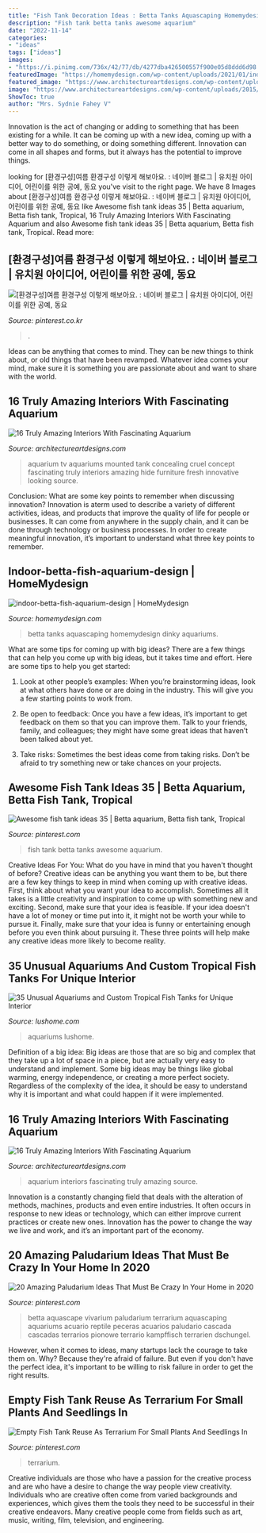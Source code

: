 ```yaml
---
title: "Fish Tank Decoration Ideas : Betta Tanks Aquascaping Homemydesign Dinky Aquariums"
description: "Fish tank betta tanks awesome aquarium"
date: "2022-11-14"
categories:
- "ideas"
tags: ["ideas"]
images:
- "https://i.pinimg.com/736x/42/77/db/4277dba426500557f900e05d8ddd6d98.jpg"
featuredImage: "https://homemydesign.com/wp-content/uploads/2021/01/indoor-betta-fish-aquarium-design.jpg"
featured_image: "https://www.architectureartdesigns.com/wp-content/uploads/2015/09/828-630x712.jpg"
image: "https://www.architectureartdesigns.com/wp-content/uploads/2015/09/828-630x712.jpg"
ShowToc: true
author: "Mrs. Sydnie Fahey V"
---
```



Innovation is the act of changing or adding to something that has been existing for a while. It can be coming up with a new idea, coming up with a better way to do something, or doing something different. Innovation can come in all shapes and forms, but it always has the potential to improve things.

	

		
looking for [환경구성]여름 환경구성 이렇게 해보아요. : 네이버 블로그 | 유치원 아이디어, 어린이를 위한 공예, 동요 you've visit to the right page. We have 8 Images about [환경구성]여름 환경구성 이렇게 해보아요. : 네이버 블로그 | 유치원 아이디어, 어린이를 위한 공예, 동요 like Awesome fish tank ideas 35 | Betta aquarium, Betta fish tank, Tropical, 16 Truly Amazing Interiors With Fascinating Aquarium and also Awesome fish tank ideas 35 | Betta aquarium, Betta fish tank, Tropical. Read more:
		
    
## [환경구성]여름 환경구성 이렇게 해보아요. : 네이버 블로그 | 유치원 아이디어, 어린이를 위한 공예, 동요

<img loading=lazy src="https://i.pinimg.com/736x/f6/48/77/f64877b628e70a0081737bfc6acc3d56.jpg" onerror="this.onerror=null;this.src='https://tse3.mm.bing.net/th?id=OIP.jBAKZ-O0nBSDFGqTQtDsLQAAAA&amp;pid=15.1';" alt="[환경구성]여름 환경구성 이렇게 해보아요. : 네이버 블로그 | 유치원 아이디어, 어린이를 위한 공예, 동요">

_Source: pinterest.co.kr_

>. 

	

Ideas can be anything that comes to mind. They can be new things to think about, or old things that have been revamped. Whatever idea comes your mind, make sure it is something you are passionate about and want to share with the world.

    
## 16 Truly Amazing Interiors With Fascinating Aquarium

<img loading=lazy src="https://www.architectureartdesigns.com/wp-content/uploads/2015/09/828-630x712.jpg" onerror="this.onerror=null;this.src='https://tse4.mm.bing.net/th?id=OIP.8UvJYSITMxOj0QX5W9yOPwHaIX&amp;pid=15.1';" alt="16 Truly Amazing Interiors With Fascinating Aquarium">

_Source: architectureartdesigns.com_

>aquarium tv aquariums mounted tank concealing cruel concept fascinating truly interiors amazing hide furniture fresh innovative looking source. 

	

Conclusion: What are some key points to remember when discussing innovation?
Innovation is aterm used to describe a variety of different activities, ideas, and products that improve the quality of life for people or businesses. It can come from anywhere in the supply chain, and it can be done through technology or business processes. In order to create meaningful innovation, it’s important to understand what three key points to remember.

    
## Indoor-betta-fish-aquarium-design | HomeMydesign

<img loading=lazy src="https://homemydesign.com/wp-content/uploads/2021/01/indoor-betta-fish-aquarium-design.jpg" onerror="this.onerror=null;this.src='https://tse3.mm.bing.net/th?id=OIP.1PY4UsZnul2B8QvWgy8pIAHaLF&amp;pid=15.1';" alt="indoor-betta-fish-aquarium-design | HomeMydesign">

_Source: homemydesign.com_

>betta tanks aquascaping homemydesign dinky aquariums. 

	

What are some tips for coming up with big ideas?
There are a few things that can help you come up with big ideas, but it takes time and effort. Here are some tips to help you get started:
1. Look at other people’s examples: When you’re brainstorming ideas, look at what others have done or are doing in the industry. This will give you a few starting points to work from.

2. Be open to feedback: Once you have a few ideas, it’s important to get feedback on them so that you can improve them. Talk to your friends, family, and colleagues; they might have some great ideas that haven’t been talked about yet.

3. Take risks: Sometimes the best ideas come from taking risks. Don’t be afraid to try something new or take chances on your projects.

    
## Awesome Fish Tank Ideas 35 | Betta Aquarium, Betta Fish Tank, Tropical

<img loading=lazy src="https://i.pinimg.com/736x/61/c1/0f/61c10fb94d24cdb9272c32ef24db908c.jpg" onerror="this.onerror=null;this.src='https://tse3.mm.bing.net/th?id=OIP.tITVwxzYlta72Aa9TziRqQHaLE&amp;pid=15.1';" alt="Awesome fish tank ideas 35 | Betta aquarium, Betta fish tank, Tropical">

_Source: pinterest.com_

>fish tank betta tanks awesome aquarium. 

	

Creative Ideas For You: What do you have in mind that you haven't thought of before?
Creative ideas can be anything you want them to be, but there are a few key things to keep in mind when coming up with creative ideas. First, think about what you want your idea to accomplish. Sometimes all it takes is a little creativity and inspiration to come up with something new and exciting. Second, make sure that your idea is feasible. If your idea doesn't have a lot of money or time put into it, it might not be worth your while to pursue it. Finally, make sure that your idea is funny or entertaining enough before you even think about pursuing it. These three points will help make any creative ideas more likely to become reality.

    
## 35 Unusual Aquariums And Custom Tropical Fish Tanks For Unique Interior

<img loading=lazy src="https://www.lushome.com/wp-content/uploads/2013/07/custom-aquariums-fish-tanks-24.jpg" onerror="this.onerror=null;this.src='https://tse1.mm.bing.net/th?id=OIP.vpda4k2mwiidZpMH9dtUBwAAAA&amp;pid=15.1';" alt="35 Unusual Aquariums and Custom Tropical Fish Tanks for Unique Interior">

_Source: lushome.com_

>aquariums lushome. 

	

Definition of a big idea:
Big ideas are those that are so big and complex that they take up a lot of space in a piece, but are actually very easy to understand and implement. Some big ideas may be things like global warming, energy independence, or creating a more perfect society. Regardless of the complexity of the idea, it should be easy to understand why it is important and what could happen if it were implemented.

    
## 16 Truly Amazing Interiors With Fascinating Aquarium

<img loading=lazy src="https://www.architectureartdesigns.com/wp-content/uploads/2015/09/1427-630x421.jpg" onerror="this.onerror=null;this.src='https://tse4.mm.bing.net/th?id=OIP.SCJP9DqCMT-8ohH4clBwugHaE8&amp;pid=15.1';" alt="16 Truly Amazing Interiors With Fascinating Aquarium">

_Source: architectureartdesigns.com_

>aquarium interiors fascinating truly amazing source. 

	

Innovation is a constantly changing field that deals with the alteration of methods, machines, products and even entire industries. It often occurs in response to new ideas or technology, which can either improve current practices or create new ones. Innovation has the power to change the way we live and work, and it’s an important part of the economy.

    
## 20 Amazing Paludarium Ideas That Must Be Crazy In Your Home In 2020

<img loading=lazy src="https://i.pinimg.com/736x/42/77/db/4277dba426500557f900e05d8ddd6d98.jpg" onerror="this.onerror=null;this.src='https://tse3.mm.bing.net/th?id=OIP.-W0PqnS-210xxiKX1MH7EQHaKc&amp;pid=15.1';" alt="20 Amazing Paludarium Ideas That Must Be Crazy In Your Home in 2020">

_Source: pinterest.com_

>betta aquascape vivarium paludarium terrarium aquascaping aquariums acuario reptile peceras acuarios paludario cascada cascadas terrarios pionowe terrario kampffisch terrarien dschungel. 

	

However, when it comes to ideas, many startups lack the courage to take them on. Why? Because they're afraid of failure. But even if you don't have the perfect idea, it's important to be willing to risk failure in order to get the right results.

    
## Empty Fish Tank Reuse As Terrarium For Small Plants And Seedlings In

<img loading=lazy src="https://i.pinimg.com/736x/aa/ef/de/aaefde079bcb2eaffd1bb3b3aab348db.jpg" onerror="this.onerror=null;this.src='https://tse2.mm.bing.net/th?id=OIP.Ur4BgE0Y3uIHvCc4lPoJGAHaLH&amp;pid=15.1';" alt="Empty Fish Tank Reuse As Terrarium For Small Plants And Seedlings In">

_Source: pinterest.com_

>terrarium. 

	

Creative individuals are those who have a passion for the creative process and are who have a desire to change the way people view creativity. Individuals who are creative often come from varied backgrounds and experiences, which gives them the tools they need to be successful in their creative endeavors. Many creative people come from fields such as art, music, writing, film, television, and engineering.

